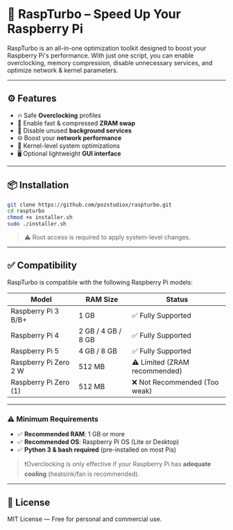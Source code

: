
# 🚀 RaspTurbo – Speed Up Your Raspberry Pi

RaspTurbo is an all-in-one optimization toolkit designed to boost your Raspberry Pi's performance. With just one script, you can enable overclocking, memory compression, disable unnecessary services, and optimize network & kernel parameters.

---

## ⚙️ Features

- 🔥 Safe **Overclocking** profiles
- 💾 Enable fast & compressed **ZRAM swap**
- 🧹 Disable unused **background services**
- 🌐 Boost your **network performance**
- 🧠 Kernel-level system optimizations
- 🖥️ Optional lightweight **GUI interface**

---

## 📦 Installation

```bash
git clone https://github.com/pozstudiox/raspturbo.git
cd raspturbo
chmod +x installer.sh
sudo ./installer.sh
```

> ⚠️ Root access is required to apply system-level changes.

---

## ✅ Compatibility

RaspTurbo is compatible with the following Raspberry Pi models:

| Model              | RAM Size     | Status         |
|--------------------|--------------|----------------|
| Raspberry Pi 3 B/B+ | 1 GB         | ✅ Fully Supported |
| Raspberry Pi 4     | 2 GB / 4 GB / 8 GB | ✅ Fully Supported |
| Raspberry Pi 5     | 4 GB / 8 GB   | ✅ Fully Supported |
| Raspberry Pi Zero 2 W | 512 MB     | ⚠️ Limited (ZRAM recommended) |
| Raspberry Pi Zero (1) | 512 MB     | ❌ Not Recommended (Too weak) |

---

### ⚠️ Minimum Requirements

- ✅ **Recommended RAM**: 1 GB or more  
- ✅ **Recommended OS**: Raspberry Pi OS (Lite or Desktop)  
- ✅ **Python 3 & bash required** (pre-installed on most Pis)

> ❗️Overclocking is only effective if your Raspberry Pi has **adequate cooling** (heatsink/fan is recommended).

---

## 📜 License

MIT License — Free for personal and commercial use.

